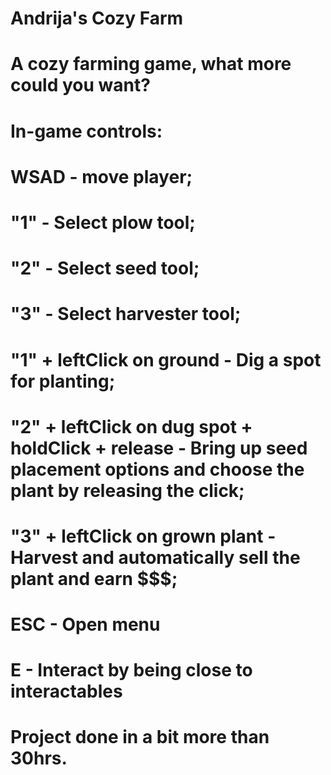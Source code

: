 # Andrija's Cozy Farm
# A cozy farming game, what more could you want?

# In-game controls:
# WSAD - move player;
# "1"  - Select plow tool;
# "2"  - Select seed tool;
# "3"  - Select harvester tool;

# "1" + leftClick on ground - Dig a spot for planting;
# "2" + leftClick on dug spot + holdClick + release - Bring up seed placement options and choose the plant by releasing the click;
# "3" + leftClick on grown plant - Harvest and automatically sell the plant and earn $$$;

# ESC - Open menu

# E - Interact by being close to interactables

# Project done in a bit more than 30hrs. 
